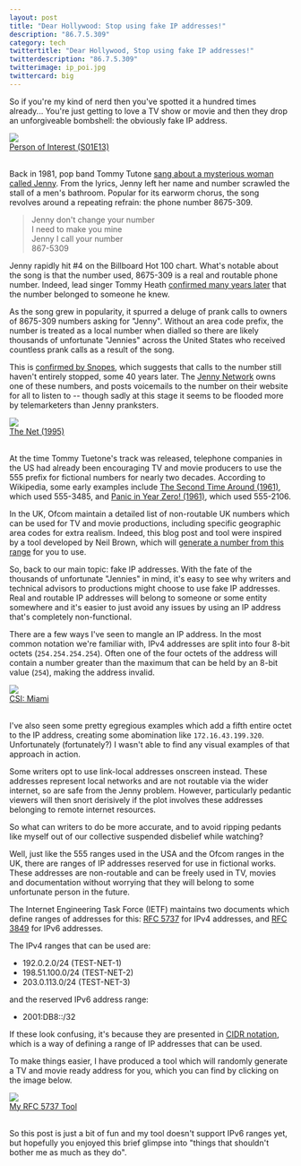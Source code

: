 ```yaml
---
layout: post
title: "Dear Hollywood: Stop using fake IP addresses!"
description: "86.7.5.309"
category: tech
twittertitle: "Dear Hollywood, Stop using fake IP addresses!"
twitterdescription: "86.7.5.309"
twitterimage: ip_poi.jpg
twittercard: big
---
```

So if you're my kind of nerd then you've spotted it a hundred times already... You're just getting to love a TV show or movie and then they drop an unforgiveable bombshell: the obviously fake IP address.

<div class="img">
  <img class="col three" src="{{ site.baseurl }}/assets/img/ip_poi.jpg">
</div>
<div class="col three caption"><a href="https://www.youtube.com/watch?v=aw67xWCHxqE">Person of Interest (S01E13)</a></div>
<br>

Back in 1981, pop band Tommy Tutone [sang about a mysterious woman called Jenny](https://www.youtube.com/watch?v=0V40eNJ8MIQ). From the lyrics, Jenny left her name and number scrawled the stall of a men's bathroom. Popular for its earworm chorus, the song revolves around a repeating refrain: the phone number 8675-309.

> Jenny don't change your number<br>I need to make you mine<br>Jenny I call your number<br>867-5309

Jenny rapidly hit #4 on the Billboard Hot 100 chart. What's notable about the song is that the number used, 8675-309 is a real and routable phone number. Indeed, lead singer Tommy Heath [confirmed many years later](https://www.youtube.com/watch?v=6aeBlPysd1E) that the number belonged to someone he knew.

As the song grew in popularity, it spurred a deluge of prank calls to owners of 8675-309 numbers asking for "Jenny". Without an area code prefix, the number is treated as a local number when dialled so there are likely thousands of unfortunate "Jennies" across the United States who received countless prank calls as a result of the song.

This is [confirmed by Snopes](https://www.snopes.com/fact-check/867-5309-jenny/), which suggests that calls to the number still haven't entirely stopped, some 40 years later. The [Jenny Network](https://jennynetwork.com) owns one of these numbers, and posts voicemails to the number on their website for all to listen to -- though sadly at this stage it seems to be flooded more by telemarketers than Jenny pranksters.

<div class="img">
  <img class="col three" src="{{ site.baseurl }}/assets/img/ip_thenet.jpg">
</div>
<div class="col three caption"><a href="https://www.imdb.com/title/tt0113957/">The Net (1995)</a></div>
<br>

At the time Tommy Tuetone's track was released, telephone companies in the US had already been encouraging TV and movie producers to use the 555 prefix for fictional numbers for nearly two decades. According to Wikipedia, some early examples include [The Second Time Around (1961)](https://www.imdb.com/title/tt0055421/), which used 555-3485, and [Panic in Year Zero! (1961)](https://www.imdb.com/title/tt0056331/), which used 555-2106.

In the UK, Ofcom maintain a detailed list of non-routable UK numbers which can be used for TV and movie productions, including specific geographic area codes for extra realism. Indeed, this blog post and tool were inspired by a tool developed by Neil Brown, which will [generate a number from this range](https://neilzone.co.uk/number/) for you to use.

So, back to our main topic: fake IP addresses. With the fate of the thousands of unfortunate "Jennies" in mind, it's easy to see why writers and technical advisors to productions might choose to use fake IP addresses. Real and routable IP addresses will belong to someone or some entity somewhere and it's easier to just avoid any issues by using an IP address that's completely non-functional.

There are a few ways I've seen to mangle an IP address. In the most common notation we're familiar with, IPv4 addresses are split into four 8-bit octets (`254.254.254.254`). Often one of the four octets of the address will contain a number greater than the maximum that can be held by an 8-bit value (`254`), making the address invalid.

<div class="img">
  <img class="col three" src="{{ site.baseurl }}/assets/img/ip_csi.jpg">
</div>
<div class="col three caption"><a href="https://www.imdb.com/title/tt0113957/">CSI: Miami</a></div>
<br>

I've also seen some pretty egregious examples which add a fifth entire octet to the IP address, creating some abomination like `172.16.43.199.320`. Unfortunately (fortunately?) I wasn't able to find any visual examples of that approach in action.

Some writers opt to use link-local addresses onscreen instead. These addresses represent local networks and are not routable via the wider internet, so are safe from the Jenny problem. However, particularly pedantic viewers will then snort derisively if the plot involves these addresses belonging to remote internet resources.

So what can writers to do be more accurate, and to avoid ripping pedants like myself out of our collective suspended disbelief while watching?

Well, just like the 555 ranges used in the USA and the Ofcom ranges in the UK, there are ranges of IP addresses reserved for use in fictional works. These addresses are non-routable and can be freely used in TV, movies and documentation without worrying that they will belong to some unfortunate person in the future.

The Internet Engineering Task Force (IETF) maintains two documents which define ranges of addresses for this: [RFC 5737](https://tools.ietf.org/html/rfc5737) for IPv4 addresses, and [RFC 3849](https://tools.ietf.org/html/rfc3849) for IPv6 addresses.

The IPv4 ranges that can be used are:
* 192.0.2.0/24 (TEST-NET-1)
* 198.51.100.0/24 (TEST-NET-2)
* 203.0.113.0/24 (TEST-NET-3)

and the reserved IPv6 address range:
* 2001:DB8::/32

If these look confusing, it's because they are presented in [CIDR notation](https://en.wikipedia.org/wiki/CIDR_notation), which is a way of defining a range of IP addresses that can be used.

To make things easier, I have produced a tool which will randomly generate a TV and movie ready address for you, which you can find by clicking on the image below.

<div class="img">
  <a href="/ip"><img class="col three" src="{{ site.baseurl }}/assets/img/ip_tool.png"></a>
</div>
<div class="col three caption"><a href="/ip">My RFC 5737 Tool</a></div>
<br>

So this post is just a bit of fun and my tool doesn't support IPv6 ranges yet, but hopefully you enjoyed this brief glimpse into "things that shouldn't bother me as much as they do".
